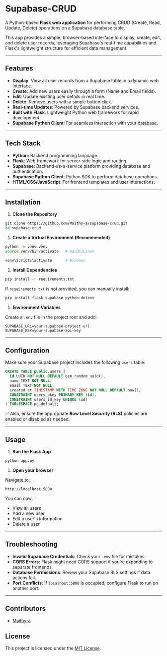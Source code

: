 # Supabase-CRUD

A Python-based **Flask web application** for performing CRUD (Create, Read, Update, Delete) operations on a Supabase database table.

This app provides a simple, browser-based interface to display, create, edit, and delete user records, leveraging Supabase's real-time capabilities and Flask's lightweight structure for efficient data management.

---

## Features

- **Display**: View all user records from a Supabase table in a dynamic web interface.
- **Create**: Add new users easily through a form (Name and Email fields).
- **Edit**: Update existing user details in real time.
- **Delete**: Remove users with a simple button click.
- **Real-time Updates**: Powered by Supabase backend services.
- **Built with Flask**: Lightweight Python web framework for rapid development.
- **Supabase Python Client**: For seamless interaction with your database.

---

## Tech Stack

- **Python**: Backend programming language.
- **Flask**: Web framework for server-side logic and routing.
- **Supabase**: Backend-as-a-service platform providing database and authentication.
- **Supabase Python Client**: Python SDK to perform database operations.
- **HTML/CSS/JavaScript**: For frontend templates and user interactions.
---

## Installation

1. **Clone the Repository**

```bash
git clone https://github.com/Maithy-a/supabase-crud.git
cd supabase-crud

```

1. **Create a Virtual Environment (Recommended)**

```bash
python -m venv venv
source venv/bin/activate   # macOS/Linux

venv\Scripts\activate      # Windows

```

1. **Install Dependencies**

```bash
pip install -r requirements.txt

```

If `requirements.txt` is not provided, you can manually install:

```bash
pip install flask supabase python-dotenv

```

1. **Environment Variables**

Create a `.env` file in the project root and add:

```
SUPABASE_URL=your-supabase-project-url
SUPABASE_KEY=your-supabase-api-key

```

---

## Configuration

Make sure your Supabase project includes the following `users` table:

```sql
CREATE TABLE public.users (
  id UUID NOT NULL DEFAULT gen_random_uuid(),
  name TEXT NOT NULL,
  email TEXT NOT NULL,
  created_at TIMESTAMP WITH TIME ZONE NOT NULL DEFAULT now(),
  CONSTRAINT users_pkey PRIMARY KEY (id),
  CONSTRAINT users_id_key UNIQUE (id)
) TABLESPACE pg_default;

```

✅ Also, ensure the appropriate **Row Level Security (RLS)** policies are enabled or disabled as needed.

---

## Usage

1. **Run the Flask App**

```bash
python app.py

```

1. **Open your browser**

Navigate to:

```
http://localhost:5000

```

You can now:

- View all users
- Add a new user
- Edit a user's information
- Delete a user

---
## Troubleshooting

- **Invalid Supabase Credentials**: Check your `.env` file for mistakes.
- **CORS Errors**: Flask might need CORS support if you’re expanding to separate frontends.
- **Database Permissions**: Review your Supabase RLS settings if data actions fail.
- **Port Conflicts**: If `localhost:5000` is occupied, configure Flask to run on another port.

---

## Contributors

- [Maithy-a](https://github.com/Maithy-a)

## License

This project is licensed under the [MIT License](https://chatgpt.com/g/g-wpMtgVmzG-readme-generator/c/LICENSE).
